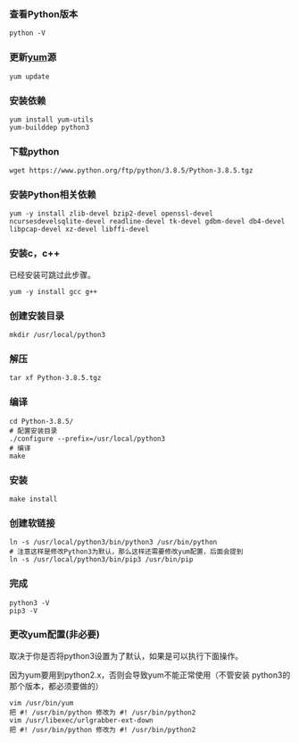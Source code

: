 ### 查看Python版本

```shell
python -V
```

### 更新[yum](https://so.csdn.net/so/search?q=yum&spm=1001.2101.3001.7020)源

```shell
yum update
```

### 安装依赖

```shell
yum install yum-utils
yum-builddep python3
```

### 下载python

```shell
wget https://www.python.org/ftp/python/3.8.5/Python-3.8.5.tgz
```

### 安装Python相关依赖

```shell
yum -y install zlib-devel bzip2-devel openssl-devel ncursesdevelsqlite-devel readline-devel tk-devel gdbm-devel db4-devel libpcap-devel xz-devel libffi-devel
```

### 安装c，c++

已经安装可跳过此步骤。

```shell
yum -y install gcc g++
```

### 创建安装目录

```shell
mkdir /usr/local/python3
```

### 解压

```shell
tar xf Python-3.8.5.tgz
```

### 编译

```shell
cd Python-3.8.5/
# 配置安装目录
./configure --prefix=/usr/local/python3
# 编译
make
```

### 安装

```shell
make install
```

### 创建软链接

```shell
ln -s /usr/local/python3/bin/python3 /usr/bin/python
# 注意这样是修改Python3为默认，那么这样还需要修改yum配置，后面会提到
ln -s /usr/local/python3/bin/pip3 /usr/bin/pip
```

### 完成

```shell
python3 -V
pip3 -V
```

### 更改yum配置(非必要)

取决于你是否将python3设置为了默认，如果是可以执行下面操作。

因为yum要用到python2.x，否则会导致yum不能正常使用（不管安装 python3的那个版本，都必须要做的）

```shell
vim /usr/bin/yum 
把 #! /usr/bin/python 修改为 #! /usr/bin/python2
vim /usr/libexec/urlgrabber-ext-down 
把 #! /usr/bin/python 修改为 #! /usr/bin/python2
```


